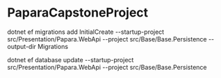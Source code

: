 # PaparaCapstoneProject

dotnet ef migrations add InitialCreate --startup-project src/Presentation/Papara.WebApi --project src/Base/Base.Persistence --output-dir Migrations

dotnet ef database update --startup-project src/Presentation/Papara.WebApi --project src/Base/Base.Persistence
